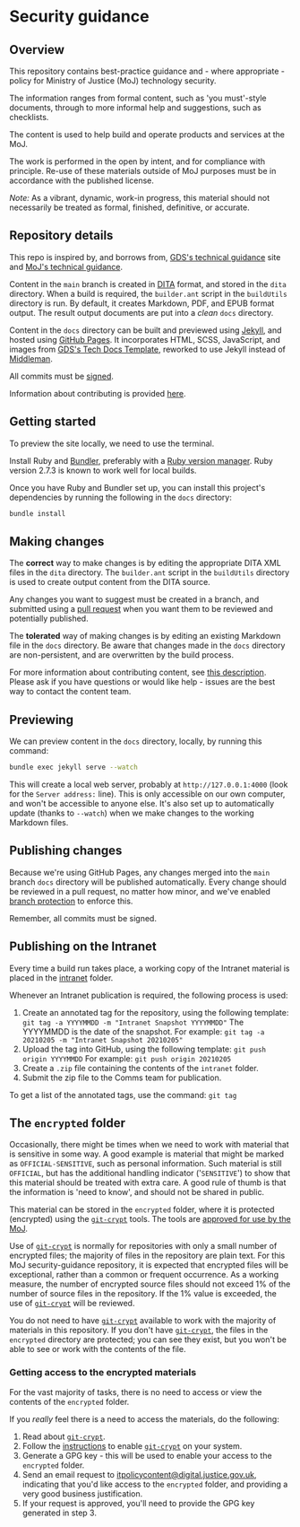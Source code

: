 # Security guidance

## Overview

This repository contains best-practice guidance and - where appropriate - policy for Ministry of Justice (MoJ) technology security.

The information ranges from formal content, such as 'you must'-style documents, through to more informal help and suggestions, such as checklists.

The content is used to help build and operate products and services at the MoJ.

The work is performed in the open by intent, and for compliance with principle.
Re-use of these materials outside of MoJ purposes must be in accordance with the published license.

*Note:* As a vibrant, dynamic, work-in progress, this material should not necessarily be treated as formal, finished, definitive, or accurate.

## Repository details

This repo is inspired by, and borrows from, [GDS's technical guidance][gds-way] site and [MoJ's technical guidance][technical-guidance].

Content in the `main` branch is created in [DITA](https://en.wikipedia.org/wiki/Darwin_Information_Typing_Architecture) format, and stored in the `dita` directory. When a build is required, the `builder.ant` script in the `buildUtils` directory is run. By default, it creates Markdown, PDF, and EPUB format output. The result output documents are put into a *clean* `docs` directory.

Content in the `docs` directory can be built and previewed using [Jekyll][], and hosted using [GitHub Pages][]. It incorporates HTML, SCSS, JavaScript, and images from [GDS's Tech Docs Template][tech-docs-template], reworked to use Jekyll instead of [Middleman][].

[gds-way]: https://github.com/alphagov/gds-way
[technical-guidance]: https://ministryofjustice.github.io/technical-guidance/
[Jekyll]: https://jekyllrb.com
[GitHub Pages]: https://pages.github.com
[tech-docs-template]: https://github.com/alphagov/tech-docs-template
[Middleman]: https://middlemanapp.com

All commits must be [signed](https://help.github.com/articles/signing-commits/).

Information about contributing is provided [here](#making-changes).

## Getting started

To preview the site locally, we need to use the terminal.

Install Ruby and [Bundler][bundler], preferably with a [Ruby version
manager][rbenv].
Ruby version 2.7.3 is known to work well for local builds.

[rbenv]: https://github.com/rbenv/rbenv#readme
[bundler]: http://bundler.io/

Once you have Ruby and Bundler set up, you can install this project's
dependencies by running the following in the `docs` directory:

```bash
bundle install
```

## Making changes

The **correct** way to make changes is by editing the appropriate DITA XML files in the `dita` directory. The `builder.ant` script in the `buildUtils` directory is used to create output content from the DITA source.

Any changes you want to suggest must be created in a branch, and submitted using a [pull request](https://help.github.com/articles/about-pull-requests/) when you want them to be reviewed and potentially published.

[kramdown]: https://kramdown.gettalong.org/syntax.html

The **tolerated** way of making changes is by editing an existing Markdown file in the `docs` directory. Be aware that changes made in the `docs` directory are non-persistent, and are overwritten by the build process.

For more information about contributing content,
see [this description](buildUtils/contributingContent.md).
Please ask if you have questions or would like help - issues are the best way to contact the content team.

## Previewing

We can preview content in the `docs` directory, locally, by running this command:

```bash
bundle exec jekyll serve --watch
```

This will create a local web server, probably at `http://127.0.0.1:4000`
(look for the `Server address:` line). This is only accessible on our
own computer, and won't be accessible to anyone else. It's also set up
to automatically update (thanks to `--watch`) when we make changes to
the working Markdown files.

## Publishing changes

Because we're using GitHub Pages, any changes merged into the `main`
branch `docs` directory will be published automatically. Every change should be reviewed
in a pull request, no matter how minor, and we've enabled [branch protection][] to enforce this.

[branch protection]: https://help.github.com/articles/about-protected-branches/

Remember, all commits must be signed.

## Publishing on the Intranet

Every time a build run takes place, a working copy of the
Intranet material is placed in the [intranet](intranet) folder.

Whenever an Intranet publication is required, the following process is used:

1. Create an annotated tag for the repository, using the following template:
    `git tag -a YYYYMMDD -m "Intranet Snapshot YYYYMMDD"`
    The YYYYMMDD is the date of the snapshot. For example:
    `git tag -a 20210205 -m "Intranet Snapshot 20210205"`
2. Upload the tag into GitHub, using the following template:
    `git push origin YYYYMMDD`
    For example:
    `git push origin 20210205`
3. Create a `.zip` file containing the contents of the `intranet` folder.
4. Submit the zip file to the Comms team for publication.

To get a list of the annotated tags, use the command:
`git tag`

## The `encrypted` folder

Occasionally, there might be times when we need to work with material that is
sensitive in some way.
A good example is material that might be marked as `OFFICIAL-SENSITIVE`,
such as personal information.
Such material is still `OFFICIAL`,
but has the additional handling indicator ('`SENSITIVE`') to show that this
material should be treated with extra care.
A good rule of thumb is that the information is 'need to know',
and should not be shared in public.

This material can be stored in the `encrypted` folder,
where it is protected (encrypted) using the
[`git-crypt`](https://github.com/AGWA/git-crypt) tools.
The tools are [approved for use by the MoJ](https://ministryofjustice.github.io/security-guidance/secrets-management/#application--infrastructure-secrets).

Use of [`git-crypt`](https://github.com/AGWA/git-crypt) is normally for
repositories with only a small number of encrypted files;
the majority of files in the repository are plain text.
For this MoJ security-guidance repository,
it is expected that encrypted files will be exceptional,
rather than a common or frequent occurrence.
As a working measure,
the number of encrypted source files should not exceed 1% of the number of
source files in the repository.
If the 1% value is exceeded,
the use of [`git-crypt`](https://github.com/AGWA/git-crypt) will be reviewed.

You do not need to have [`git-crypt`](https://github.com/AGWA/git-crypt)
available to work with the majority
of materials in this repository.
If you don't have [`git-crypt`](https://github.com/AGWA/git-crypt),
the files in the `encrypted` directory are protected;
you can see they exist,
but you won't be able to see or work with the contents of the file.

### Getting access to the encrypted materials

For the vast majority of tasks,
there is no need to access or view the contents of the `encrypted` folder.

If you *really* feel there is a need to access the materials,
do the following:

1. Read about [`git-crypt`](https://github.com/AGWA/git-crypt).
2. Follow the [instructions](https://github.com/AGWA/git-crypt) to enable [`git-crypt`](https://github.com/AGWA/git-crypt) on your system.
3. Generate a GPG key - this will be used to enable your access to the `encrypted` folder.
4. Send an email request to [itpolicycontent@digital.justice.gov.uk](mailto:itpolicycontent@digital.justice.gov.uk), indicating that you'd like access to the `encrypted` folder, and providing a very good business justification.
5. If your request is approved, you'll need to provide the GPG key generated in step 3.
